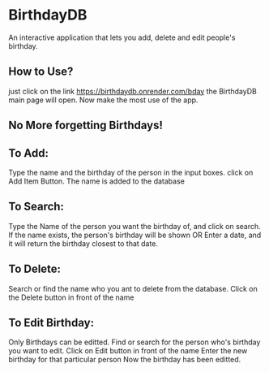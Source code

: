 # BirthdayDB

An interactive application that lets you add, delete and edit people's birthday. 

## How to Use?
just click on the link https://birthdaydb.onrender.com/bday the BirthdayDB main page will open. Now make the most use of the app. 

## No More forgetting Birthdays!

## To Add:
Type the name and the birthday of the person in the input boxes.
click on Add Item Button. 
The name is added to the database

## To Search:
Type the Name of the person you want the birthday of, and click on search.
If the name exists, the person's birthday will be shown
OR
Enter a date, and it will return the birthday closest to that date. 

## To Delete:
Search or find the name who you ant to delete from the database.
Click on the Delete button in front of the name

## To Edit Birthday:
Only Birthdays can be editted. 
Find or search for the person who's birthday you want to edit.
Click on Edit button in front of the name
Enter the new birthday for that particular person
Now the birthday has been editted. 
